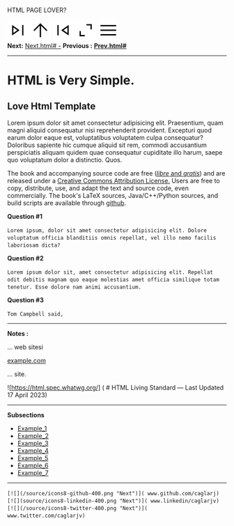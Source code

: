 HTML PAGE LOVER?     

[![](/source/next.png "Next")](1_Introduction.html) [![](/source/up.png "Up")](#) [![](/source/prev.png "Previous")](#) [![](/source/content.png "Contents")](Contents.html) [![](/source/menu.png "Index")](Index.html)  
**Next:** [](1_Introduction.html)[Next.html# -](ods-python-html.html) **Previous :** [](#)**[Prev.html#](#)**  

* * *

HTML is Very Simple.
====================

**Love Html Template**
----------------------

Lorem ipsum dolor sit amet consectetur adipisicing elit. Praesentium, quam magni aliquid consequatur nisi reprehenderit provident. Excepturi quod earum dolor eaque est, voluptatibus voluptatem culpa consequatur? Doloribus sapiente hic cumque aliquid sit rem, commodi accusantium perspiciatis aliquam quidem quae consequatur cupiditate illo harum, saepe quo voluptatum dolor a distinctio. Quos.

The book and accompanying source code are free ([_libre_ and _gratis_](http://en.wikipedia.org/wiki/Gratis_versus_libre)) and are released under a [Creative Commons Attribution License.](http://creativecommons.org/licenses/by/2.5/ca/) Users are free to copy, distribute, use, and adapt the text and source code, even commercially. The book's LaTeX sources, Java/C++/Python sources, and build scripts are available through [github](https://github.com/caglarj).

**Question #1**

`Lorem ipsum, dolor sit amet consectetur adipisicing elit. Dolore voluptatum officia blanditiis omnis repellat, vel illo nemo facilis laboriosam dicta?`

**Question #2**

`Lorem ipsum dolor sit, amet consectetur adipisicing elit. Repellat odit debitis magnam quo eaque molestias amet officia similique totam tenetur. Esse dolore nam animi accusantium.`

**Question #3**

`Tom Campbell said,`

* * *

**Notes :**

... web sitesi[]()

![]()[example.com](example.com)

... site.

![https://html.spec.whatwg.org/] ( # HTML
Living Standard — Last Updated 17 April 2023)

  

* * *

**Subsections**

*   [Example\_1](1_1_Need.html)
*   [Example\_2]( 1_3_Need.html)
*   [Example\_3](1_4_Mode.html)
*   [Example\_4]( 1_5_Correctness.html)
*   [Example\_5](1_6_Code.html)
*   [Example\_6]( 1_7_List.html)
*   [Example\_7](1_8_Discussion.html)

* * *

````[![](/source/icons8-github-400.png "Next")]( www.github.com/caglarj) [![](source/icons8-linkedin-400.png "Next")]( www.linkedin/caglarjv) [![](/source/icons8-twitter-400.png "Next")]( www.twitter.com/caglarjv)````